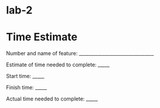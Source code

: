 # lab-2

# Time Estimate

Number and name of feature: ________________________________

Estimate of time needed to complete: _____

Start time: _____

Finish time: _____

Actual time needed to complete: _____